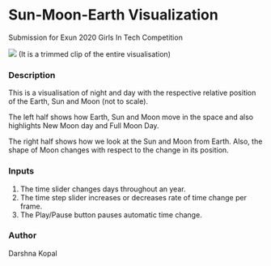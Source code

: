 # Sun-Moon-Earth Visualization
Submission for Exun 2020 Girls In Tech Competition

![](demo-screen-capture.gif)
(It is a trimmed clip of the entire visualisation)
### Description
This is a visualisation of night and day with the respective relative position of the Earth, Sun and Moon (not to scale).

The left half shows how Earth, Sun and Moon move in the space and also highlights New Moon day and Full Moon Day.

The right half shows how we look at the Sun and Moon from Earth. Also, the shape of Moon changes with respect to the change in its position.

### Inputs
1. The time slider changes days throughout an year.
2. The time step slider increases or decreases rate of time change per frame.
3. The Play/Pause button pauses automatic time change.

### Author
Darshna Kopal

